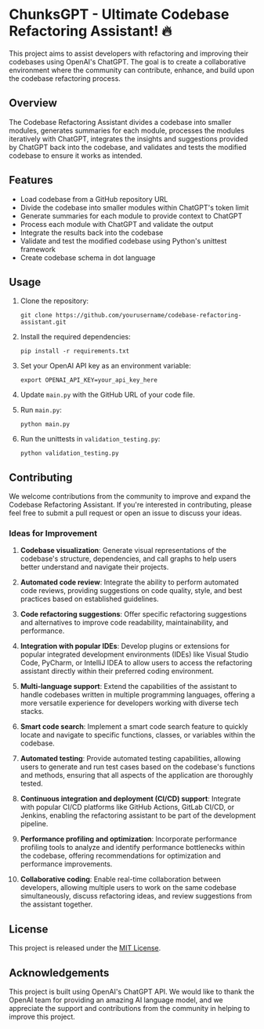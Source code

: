 # ChunksGPT - Ultimate Codebase Refactoring Assistant! 🔥

This project aims to assist developers with refactoring and improving their codebases using OpenAI's ChatGPT. The goal is to create a collaborative environment where the community can contribute, enhance, and build upon the codebase refactoring process.

## Overview

The Codebase Refactoring Assistant divides a codebase into smaller modules, generates summaries for each module, processes the modules iteratively with ChatGPT, integrates the insights and suggestions provided by ChatGPT back into the codebase, and validates and tests the modified codebase to ensure it works as intended.

## Features

- Load codebase from a GitHub repository URL
- Divide the codebase into smaller modules within ChatGPT's token limit
- Generate summaries for each module to provide context to ChatGPT
- Process each module with ChatGPT and validate the output
- Integrate the results back into the codebase
- Validate and test the modified codebase using Python's unittest framework
- Create codebase schema in dot language

## Usage

1. Clone the repository:

   ```
   git clone https://github.com/yourusername/codebase-refactoring-assistant.git
   ```

2. Install the required dependencies:

   ```
   pip install -r requirements.txt
   ```

3. Set your OpenAI API key as an environment variable:

   ```
   export OPENAI_API_KEY=your_api_key_here
   ```

4. Update `main.py` with the GitHub URL of your code file.

5. Run `main.py`:

   ```
   python main.py
   ```

6. Run the unittests in `validation_testing.py`:

   ```
   python validation_testing.py
   ```

## Contributing

We welcome contributions from the community to improve and expand the Codebase Refactoring Assistant. If you're interested in contributing, please feel free to submit a pull request or open an issue to discuss your ideas.

### Ideas for Improvement

1. **Codebase visualization**: Generate visual representations of the codebase's structure, dependencies, and call graphs to help users better understand and navigate their projects.

2. **Automated code review**: Integrate the ability to perform automated code reviews, providing suggestions on code quality, style, and best practices based on established guidelines.

3. **Code refactoring suggestions**: Offer specific refactoring suggestions and alternatives to improve code readability, maintainability, and performance.

4. **Integration with popular IDEs**: Develop plugins or extensions for popular integrated development environments (IDEs) like Visual Studio Code, PyCharm, or IntelliJ IDEA to allow users to access the refactoring assistant directly within their preferred coding environment.

5. **Multi-language support**: Extend the capabilities of the assistant to handle codebases written in multiple programming languages, offering a more versatile experience for developers working with diverse tech stacks.

6. **Smart code search**: Implement a smart code search feature to quickly locate and navigate to specific functions, classes, or variables within the codebase.

7. **Automated testing**: Provide automated testing capabilities, allowing users to generate and run test cases based on the codebase's functions and methods, ensuring that all aspects of the application are thoroughly tested.

8. **Continuous integration and deployment (CI/CD) support**: Integrate with popular CI/CD platforms like GitHub Actions, GitLab CI/CD, or Jenkins, enabling the refactoring assistant to be part of the development pipeline.

9. **Performance profiling and optimization**: Incorporate performance profiling tools to analyze and identify performance bottlenecks within the codebase, offering recommendations for optimization and performance improvements.

10. **Collaborative coding**: Enable real-time collaboration between developers, allowing multiple users to work on the same codebase simultaneously, discuss refactoring ideas, and review suggestions from the assistant together.

## License

This project is released under the [MIT License](LICENSE).

## Acknowledgements

This project is built using OpenAI's ChatGPT API. We would like to thank the OpenAI team for providing an amazing AI language model, and we appreciate the support and contributions from the community in helping to improve this project.

